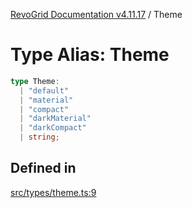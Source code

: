 [RevoGrid Documentation v4.11.17](README.md) / Theme

# Type Alias: Theme

```ts
type Theme: 
  | "default"
  | "material"
  | "compact"
  | "darkMaterial"
  | "darkCompact"
  | string;
```

## Defined in

[src/types/theme.ts:9](https://github.com/revolist/revogrid/blob/0844b37dbe4827c0b3ffa78b88f276b83e0fed00/src/types/theme.ts#L9)
